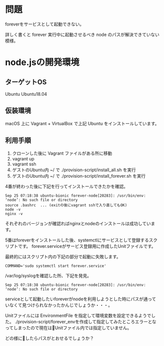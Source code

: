 # 問題
foreverをサービスとして起動できない。

詳しく書くと forever 実行中に起動させるべき node のパスが解決できていない模様。

# node.jsの開発環境

## ターゲットOS
Ubuntu Ubuntu18.04

## 仮装環境
macOS 上に Vagrant + VirtualBox で上記 Ubuntu をインストールしています。

## 利用手順
1. クローンした後に Vagrant ファイルがある所に移動
2. vagrant up
3. vagrant ssh
4. ゲストのUbuntu内 ~/ で ./provision-script/install_all.sh を実行
5. ゲストのUbuntu内 ~/ で ./provision-script/install_forever.sh を実行

4番が終わった後に下記を行ってインストールできたかを確認。

```
Sep 25 07:18:38 ubuntu-bionic forever-node[20283]: /usr/bin/env: ‘node’: No such file or directory
source .bashrc  ... (exitの後にvagrant sshで入り直してもOK)
node -v
nginx -v
```

それぞれのバージョンが確認ればnginxとnodeのインストールは成功しています。

5番はforeverをインストールした後、systemctlにサービスとして登録するスクリプトです。
forever.serviceがサービス登録用に作成したUnitファイルです。

最終的にはスクリプト内の下記の部分で起動に失敗します。
```
COMMAND='sudo systemctl start forever.service'
```

/var/log/syslogを確認した所、下記を発見。
```
Sep 25 07:18:38 ubuntu-bionic forever-node[20283]: /usr/bin/env: ‘node’: No such file or directory
```

serviceとして起動したいforeverがnodeを利用しようとした時にパスが通っていなくて見つけられなかったかんじでしょうか・・・。

Unitファイルには EnvironmentFile を指定して環境変数を設定できるようでした。
./provision-script/forever_envを作成して指定してみたところエラーとなってしまったので現在はUnitファイル内では指定していません。

どの様にしたらパスがとおせるでしょうか？